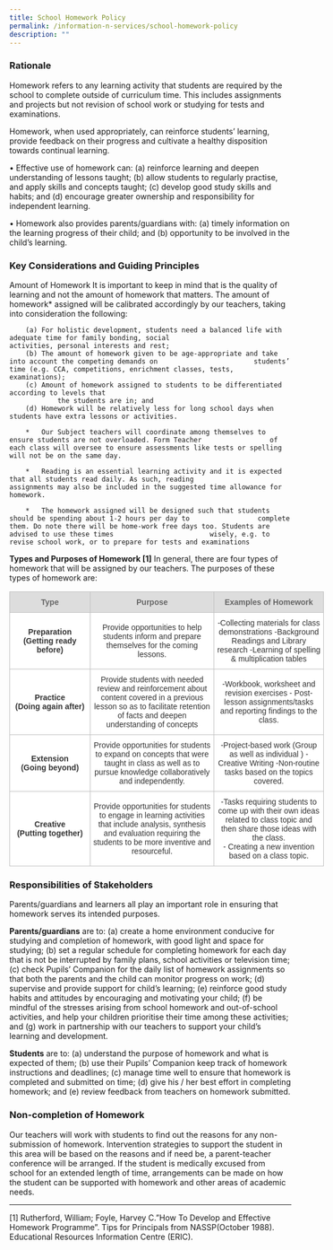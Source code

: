 ```yaml
---
title: School Homework Policy
permalink: /information-n-services/school-homework-policy
description: ""
---
```


### Rationale 
Homework refers to any learning activity that students are required by the school to complete outside of curriculum time. This includes assignments and projects but not revision of school work or studying for tests and examinations.

Homework, when used appropriately, can reinforce students’ learning, provide feedback on their progress and cultivate a healthy disposition towards continual learning. 

•	Effective use of homework can: 
        (a)	reinforce learning and deepen understanding of lessons taught;
        (b)	allow students to regularly practise, and apply skills and concepts taught;
        (c)	develop good study skills and habits; and
        (d)	encourage greater ownership and responsibility for independent learning.

•	Homework also provides parents/guardians with: 
        (a)	timely information on the learning progress of their child; and
        (b)	opportunity to be involved in the child’s learning.

### Key Considerations and Guiding Principles
Amount of Homework
It is important to keep in mind that is the quality of learning and not the amount of homework that matters. The amount of homework* assigned will be calibrated accordingly by our teachers, taking into consideration the following:

        (a)	For holistic development, students need a balanced life with adequate time for family bonding, social                            activities, personal interests and rest;
        (b)	The amount of homework given to be age-appropriate and take into account the competing demands on                        students’ time (e.g. CCA, competitions, enrichment classes, tests, examinations);
        (c)	Amount of homework assigned to students to be differentiated according to levels that 
                the students are in; and
        (d)	Homework will be relatively less for long school days when students have extra lessons or activities.

        *	Our Subject teachers will coordinate among themselves to ensure students are not overloaded. Form Teacher                 of each class will oversee to ensure assessments like tests or spelling will not be on the same day. 

        *	Reading is an essential learning activity and it is expected that all students read daily. As such, reading                         assignments may also be included in the suggested time allowance for homework.

        *	The homework assigned will be designed such that students should be spending about 1-2 hours per day to                 complete them. Do note there will be home-work free days too. Students are advised to use these times                        wisely, e.g. to revise school work, or to prepare for tests and examinations

**Types and Purposes of Homework [1]**
In general, there are four types of homework that will be assigned by our teachers. The purposes of these types of homework are:

<table style="border-collapse:collapse;border-spacing:0;table-layout: fixed; width: 562px" class="tg"><colgroup><col style="width: 144.003906px"><col style="width: 222.003906px"><col style="width: 196.003906px"></colgroup><thead><tr><th style="background-color:#DDD;border-color:#c0c0c0;border-style:solid;border-width:1px;color:#666;font-family:Arial, sans-serif;font-size:14px;font-weight:bold;overflow:hidden;padding:10px 5px;text-align:center;vertical-align:middle;word-break:normal"><span style="color:#666;background-color:#DDD">Type</span></th><th style="background-color:#DDD;border-color:#c0c0c0;border-style:solid;border-width:1px;color:#666;font-family:Arial, sans-serif;font-size:14px;font-weight:bold;overflow:hidden;padding:10px 5px;text-align:center;vertical-align:middle;word-break:normal"><span style="color:#666;background-color:#DDD">Purpose</span></th><th style="background-color:#DDD;border-color:#c0c0c0;border-style:solid;border-width:1px;color:#666;font-family:Arial, sans-serif;font-size:14px;font-weight:bold;overflow:hidden;padding:10px 5px;text-align:center;vertical-align:middle;word-break:normal"><span style="color:#666;background-color:#DDD">Examples of Homework</span></th></tr></thead><tbody><tr><td style="background-color:#ffffff;border-color:#c0c0c0;border-style:solid;border-width:1px;color:#333;font-family:Arial, sans-serif;font-size:14px;font-weight:bold;overflow:hidden;padding:10px 5px;text-align:center;vertical-align:middle;word-break:normal">Preparation <br><span style="font-weight:bold">(Getting ready before)</span></td><td style="background-color:#ffffff;border-color:#c0c0c0;border-style:solid;border-width:1px;color:#333;font-family:Arial, sans-serif;font-size:14px;overflow:hidden;padding:10px 5px;text-align:center;vertical-align:middle;word-break:normal">Provide opportunities to help students inform and prepare themselves for the coming lessons.</td><td style="background-color:#ffffff;border-color:#c0c0c0;border-style:solid;border-width:1px;color:#333;font-family:Arial, sans-serif;font-size:14px;overflow:hidden;padding:10px 5px;text-align:center;vertical-align:middle;word-break:normal">-Collecting materials for class demonstrations -Background Readings and Library research -Learning of spelling &amp; multiplication tables</td></tr><tr><td style="background-color:#ffffff;border-color:#c0c0c0;border-style:solid;border-width:1px;color:#333;font-family:Arial, sans-serif;font-size:14px;font-weight:bold;overflow:hidden;padding:10px 5px;text-align:center;vertical-align:middle;word-break:normal">Practice <br><span style="font-weight:bold">(Doing again after)</span></td><td style="background-color:#ffffff;border-color:#c0c0c0;border-style:solid;border-width:1px;color:#333;font-family:Arial, sans-serif;font-size:14px;overflow:hidden;padding:10px 5px;text-align:center;vertical-align:middle;word-break:normal">Provide students with needed review and reinforcement about content covered in a previous lesson so as to facilitate retention of facts and deepen understanding of concepts</td><td style="background-color:#ffffff;border-color:#c0c0c0;border-style:solid;border-width:1px;color:#333;font-family:Arial, sans-serif;font-size:14px;overflow:hidden;padding:10px 5px;text-align:center;vertical-align:middle;word-break:normal">-Workbook, worksheet and revision exercises - Post-lesson assignments/tasks and reporting findings to the class.</td></tr><tr><td style="background-color:#ffffff;border-color:#c0c0c0;border-style:solid;border-width:1px;color:#333;font-family:Arial, sans-serif;font-size:14px;font-weight:bold;overflow:hidden;padding:10px 5px;text-align:center;vertical-align:middle;word-break:normal"> Extension<br>(Going beyond)</td><td style="background-color:#ffffff;border-color:#c0c0c0;border-style:solid;border-width:1px;color:#333;font-family:Arial, sans-serif;font-size:14px;overflow:hidden;padding:10px 5px;text-align:center;vertical-align:middle;word-break:normal">Provide opportunities for students to expand on concepts that were taught in class as well as to pursue knowledge collaboratively and independently.  </td><td style="background-color:#ffffff;border-color:#c0c0c0;border-style:solid;border-width:1px;color:#333;font-family:Arial, sans-serif;font-size:14px;overflow:hidden;padding:10px 5px;text-align:center;vertical-align:middle;word-break:normal"> -Project-based work (Group as well as individual ) -Creative Writing -Non-routine tasks based on the topics covered.</td></tr><tr><td style="background-color:#ffffff;border-color:#c0c0c0;border-style:solid;border-width:1px;color:#333;font-family:Arial, sans-serif;font-size:14px;font-weight:bold;overflow:hidden;padding:10px 5px;text-align:center;vertical-align:middle;word-break:normal"> Creative<br>(Putting together)</td><td style="background-color:#ffffff;border-color:#c0c0c0;border-style:solid;border-width:1px;color:#333;font-family:Arial, sans-serif;font-size:14px;overflow:hidden;padding:10px 5px;text-align:center;vertical-align:middle;word-break:normal"> Provide opportunities for students to engage in learning activities that include analysis, synthesis and evaluation requiring the students to be more inventive and resourceful.</td><td style="background-color:#ffffff;border-color:#c0c0c0;border-style:solid;border-width:1px;color:#333;font-family:Arial, sans-serif;font-size:14px;overflow:hidden;padding:10px 5px;text-align:center;vertical-align:middle;word-break:normal">-Tasks requiring students to come up with their own ideas related to class topic and then share those ideas with the class.<br>- Creating a new invention based on a class topic.  </td></tr></tbody></table>

  
### Responsibilities of Stakeholders
Parents/guardians and learners all play an important role in ensuring that homework serves its intended purposes.

**Parents/guardians** are to:
        (a)	create a home environment conducive for studying and completion of homework, with good light and space                     for studying;
        (b)	set a regular schedule for completing homework for each day that is not be interrupted by family plans,                         school activities or television time;
        (c)	check Pupils’ Companion for the daily list of homework assignments so that both the parents and the child                     can monitor progress on work;
        (d)	supervise and provide support for child’s learning;
        (e)	reinforce good study habits and attitudes by encouraging and motivating your child; 
        (f)	be mindful of the stresses arising from school homework and out-of-school activities, and help your children                 prioritise their time among these activities; and
        (g)	work in partnership with our teachers to support your child’s learning and development.

**Students** are to:
        (a)	understand the purpose of homework and what is expected of them;
        (b)	use their Pupils’ Companion keep track of homework instructions and deadlines;
        (c)	manage time well to ensure that homework is completed and submitted on time;
        (d)	give his / her best effort in completing homework; and
        (e)	review feedback from teachers on homework submitted.

### Non-completion of Homework
Our teachers will work with students to find out the reasons for any non-submission of homework. Intervention strategies to support the student in this area will be based on the reasons and if need be, a parent-teacher conference will be arranged. If the student is medically excused from school for an extended length of time, arrangements can be made on how the student can be supported with homework and other areas of academic needs.
_____________________________________________________________________________________________
[1] Rutherford, William; Foyle, Harvey C.”How To Develop and Effective Homework Programme”. Tips for Principals from NASSP(October 1988). Educational Resources Information Centre (ERIC).
